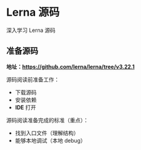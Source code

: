 # Lerna 源码

深入学习 Lerna 源码

## 准备源码

**地址：https://github.com/lerna/lerna/tree/v3.22.1**

源码阅读前准备工作：

- 下载源码
- 安装依赖
- **IDE** 打开

源码阅读准备完成的标准（重点）：

- 找到入口文件（理解结构）
- 能够本地调试（本地 debug）
